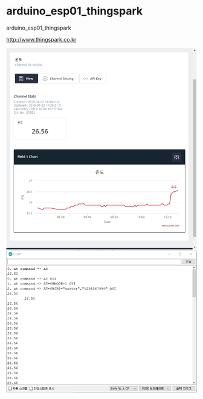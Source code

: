 # arduino_esp01_thingspark
arduino_esp01_thingspark


http://www.thingspark.co.kr


![thingspark.co.kr](https://github.com/theksystem/arduino_esp01_thingspark/blob/master/images/2019-10-04%2010%2014%2025.jpg?raw=true)
![arduino1](https://github.com/theksystem/arduino_esp01_thingspark/blob/master/images/2019-10-04%2010%2014%2036.jpg?raw=true)
